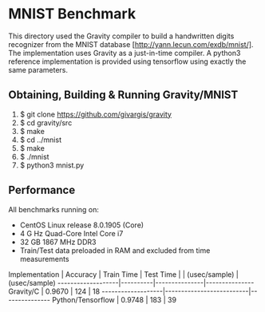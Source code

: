 # MNIST Benchmark

This directory used the Gravity compiler to build a handwritten digits
recognizer from the MNIST database [http://yann.lecun.com/exdb/mnist/].
The implementation uses Gravity as a just-in-time compiler. A python3
reference implementation is provided using tensorflow using exactly the
same parameters.

## Obtaining, Building & Running Gravity/MNIST
  1. $ git clone https://github.com/givargis/gravity
  2. $ cd gravity/src
  3. $ make
  4. $ cd ../mnist
  5. $ make
  6. $ ./mnist
  7. $ python3 mnist.py

## Performance

All benchmarks running on:
  * CentOS Linux release 8.0.1905 (Core)
  * 4 G Hz Quad-Core Intel Core i7
  * 32 GB 1867 MHz DDR3
  * Train/Test data preloaded in RAM and excluded from time measurements

   Implementation  | Accuracy |  Train Time   |   Test Time
                   |          | (usec/sample) | (usec/sample)
-------------------|----------|---------------|---------------
     Gravity/C     |  0.9670  |     124       |      18
-------------------|--------------------------|---------------
 Python/Tensorflow |  0.9748  |     183       |      39
